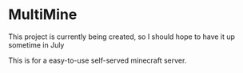# MultiMine
This project is currently being created, so I should hope to have it up sometime in July

This is for a easy-to-use self-served minecraft server.

